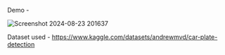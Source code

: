 Demo - 

![Screenshot 2024-08-23 201637](https://github.com/user-attachments/assets/18b22e9e-6bda-4c38-8ebf-3674f23259b8) 

Dataset used -  https://www.kaggle.com/datasets/andrewmvd/car-plate-detection 
